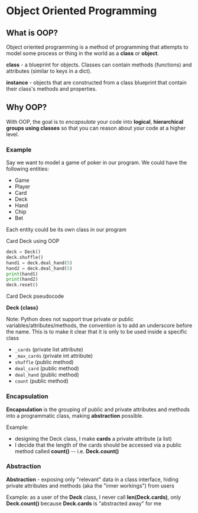 # Object Oriented Programming

## What is OOP?

Object oriented programming is a method of programming that attempts to model some process or thing in the world as a **class** or **object**.

**class** - a blueprint for objects. Classes can contain methods (functions) and attributes (similar to keys in a dict).

**instance** - objects that are constructed from a class blueprint that contain their class's methods and properties.

## Why OOP?

With OOP, the goal is to *encapsulate* your code into **logical**, **hierarchical groups using classes** so that you can reason about your code at a higher level.

### Example

Say we want to model a game of poker in our program.
We could have the following entities:

* Game
* Player
* Card
* Deck
* Hand
* Chip
* Bet

Each entity could be its own class in our program

Card Deck using OOP

```python
deck = Deck()
deck.shuffle()
hand1 = deck.deal_hand(5)
hand2 = deck.deal_hand(5)
print(hand1)
print(hand2)
deck.reset()
```
Card Deck pseudocode

**Deck {class}**

Note: Python does not support true private or public variables/attributes/methods, the convention is to add an underscore before the name.
This is to make it clear that it is only to be used inside a specific class

* ```_cards``` (private list attribute)
* ```_max_cards``` (private int attribute)
* ```shuffle``` (public method)
* ```deal_card``` (public method)
* ```deal_hand``` (public method)
* ```count``` (public method)

### Encapsulation

**Encapsulation** is the grouping of public and private attributes and methods into a programmatic class, making **abstraction** possible.

Example: 
* designing the Deck class, I make **cards** a private attribute (a list)
* I decide that the length of the cards should be accessed via a public method called **count()** -- i.e. **Deck.count()**

### Abstraction

**Abstraction** - exposing only "relevant" data in a class interface, hiding private attributes and methods (aka the "inner workings") from users

Example: as a user of the **Deck** class, I never call **len(Deck.cards)**, only **Deck.count()** because **Deck.cards** is "abstracted away" for me
